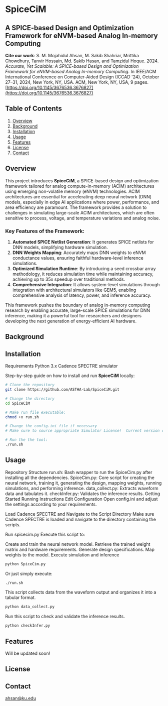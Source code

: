 # SpiceCiM

## A SPICE-based Design and Optimization Framework for eNVM-based Analog In-memory Computing

**Cite our work**:
S. M. Mojahidul Ahsan, M. Sakib Shahriar, Mrittika Chowdhury, Tanvir Hossain, Md. Sakib Hasan, and Tamzidul Hoque. 2024. *Accurate, Yet Scalable: A SPICE-based Design and Optimization Framework for eNVM-based Analog In-memory Computing*. In IEEE/ACM International Conference on Computer-Aided Design (ICCAD '24), October 27–31, 2024, New York, NY, USA. ACM, New York, NY, USA, 9 pages. [https://doi.org/10.1145/3676536.3676827](https://doi.org/10.1145/3676536.3676827)


## Table of Contents

1. [Overview](#overview)
2. [Background](#background)
3. [Installation](#installation)
4. [Usage](#usage)
5. [Features](#features)
6. [License](#license)
7. [Contact](#contact)

## Overview

This project introduces **SpiceCiM**, a SPICE-based design and optimization framework tailored for analog compute-in-memory (ACIM) architectures using emerging non-volatile memory (eNVM) technologies. ACIM architectures are essential for accelerating deep neural network (DNN) models, especially in edge AI applications where power, performance, and area efficiency are paramount. The framework provides a solution to challenges in simulating large-scale ACIM architectures, which are often sensitive to process, voltage, and temperature variations and analog noise.

### Key Features of the Framework:

1. **Automated SPICE Netlist Generation**: It generates SPICE netlists for DNN models, simplifying hardware simulation.
2. **DNN Weights Mapping**: Accurately maps DNN weights to eNVM conductance values, ensuring faithful hardware-level inference simulations.
3. **Optimized Simulation Runtime**: By introducing a seed crossbar array methodology, it reduces simulation time while maintaining accuracy, achieving up to 35x speedup over traditional methods.
4. **Comprehensive Integration**: It allows system-level simulations through integration with architectural simulators like GEM5, enabling comprehensive analysis of latency, power, and inference accuracy.

This framework pushes the boundary of analog in-memory computing research by enabling accurate, large-scale SPICE simulations for DNN inference, making it a powerful tool for researchers and designers developing the next generation of energy-efficient AI hardware.

## Background

## Installation

Requirements
Python 3.x
Cadence SPECTRE simulator

Step-by-step guide on how to install and run **SpiceCiM** locally:
```bash
# Clone the repository
git clone https://github.com/ASTHA-Lab/SpiceCiM.git

# Change the directory
cd SpiceCiM

# Make run file executable:
chmod +x run.sh

# Change the config.ini file if necessary
# Make sure to source appropriate Simulator License!  Current version only supports Cadence Spectre. Support for Hspice and Opensource Ngspice are coming soon!

# Run the the tool:
./run.sh

```

## Usage
Repository Structure
run.sh: Bash wrapper to run the SpiceCim.py after installing all the dependencies.
SpiceCim.py: Core script for creating the neural network, training it, generating the design, mapping weights, running simulations, and performing inference.
data_collect.py: Extracts waveform data and tabulates it.
checkInfer.py: Validates the inference results.
Getting Started
Running Instructions
Edit Configuration
Open config.ini and adjust the settings according to your requirements.

Load Cadence SPECTRE and Navigate to the Script Directory
Make sure Cadence SPECTRE is loaded and navigate to the directory containing the scripts.

Run spicecim.py
Execute this script to:

Create and train the neural network model.
Retrieve the trained weight matrix and hardware requirements.
Generate design specifications.
Map weights to the model.
Execute simulation and inference
```bash
python SpiceCim.py
```
Or just simply execute:
```bash
./run.sh
```

This script collects data from the waveform output and organizes it into a tabular format.
```bash
python data_collect.py
```
Run this script to check and validate the inference results.
```bash
python checkInfer.py
```



## Features
Will be updated soon!
## License

## Contact
ahsan@ku.edu
